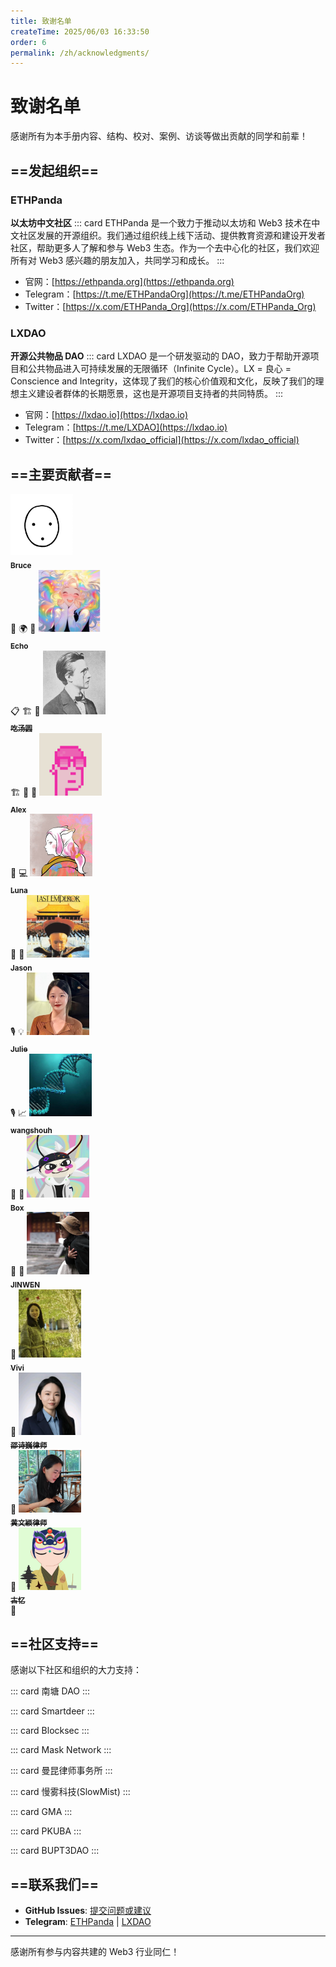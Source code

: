 ```yaml
---
title: 致谢名单
createTime: 2025/06/03 16:33:50
order: 6
permalink: /zh/acknowledgments/
---
```


# 致谢名单

感谢所有为本手册内容、结构、校对、案例、访谈等做出贡献的同学和前辈！

## ==发起组织==

### ETHPanda

**以太坊中文社区**
::: card
ETHPanda 是一个致力于推动以太坊和 Web3 技术在中文社区发展的开源组织。我们通过组织线上线下活动、提供教育资源和建设开发者社区，帮助更多人了解和参与 Web3 生态。作为一个去中心化的社区，我们欢迎所有对 Web3 感兴趣的朋友加入，共同学习和成长。
:::

- 官网：[https://ethpanda.org](https://ethpanda.org)
- Telegram：[https://t.me/ETHPandaOrg](https://t.me/ETHPandaOrg)
- Twitter：[https://x.com/ETHPanda_Org](https://x.com/ETHPanda_Org)

### LXDAO

**开源公共物品 DAO**
::: card
LXDAO 是一个研发驱动的 DAO，致力于帮助开源项目和公共物品进入可持续发展的无限循环（Infinite Cycle）。LX = 良心 = Conscience and Integrity，这体现了我们的核心价值观和文化，反映了我们的理想主义建设者群体的长期愿景，这也是开源项目支持者的共同特质。
:::
- 官网：[https://lxdao.io](https://lxdao.io)
- Telegram：[https://t.me/LXDAO](https://lxdao.io)
- Twitter：[https://x.com/lxdao_official](https://x.com/lxdao_official)

## ==主要贡献者==

<!-- <table>
  <tbody>
  <tr>
    <td align="center" valign="top" width="14.28%">
      <a href="https://x.com/brucexu_eth">
        <img src="./images/contributor/bruce.png" width="100px;" hiegh="100px;"  alt="Bruce"/>
        <br />
        <sub><b>Bruce</b></sub>
      </a>
      <br />
      <span title="项目发起人">🚀</span>
      <span title="生态建设">🌍</span>
      <span title="指导">🤝</span>
    </td>
    <td align="center" valign="top" width="14.28%">
      <a href="https://x.com/Echo_liuchan">
        <img src="./images/contributor/Echo.jpg" width="100px;" hiegh="100px;"  alt="Echo"/>
        <br />
        <sub><b>Echo</b></sub>
      </a>
      <br />
      <span title="项目统筹">📋</span>
      <span title="内容架构">🏗️</span>
      <span title="内容编写">📖</span>
    </td>
    <td align="center" valign="top" width="14.28%">
      <a href="https://x.com/web3_cty">
        <img src="./images/contributor/tangyuan.png" width="100px;" hiegh="100px;"  alt="吃汤圆"/>
        <br />
        <sub><b>吃汤圆</b></sub>
      </a>
      <br />
      <span title="内容架构">🏗️</span>
      <span title="内容编写">📖</span>
      <span title="排版设计">🎨</span>
    </td>
    <td align="center" valign="top" width="14.28%">
      <a href="https://x.com/0xAlexWu">
        <img src="./images/contributor/Alex.jpg" width="100px;" hiegh="100px;"  alt="Alex"/>
        <br />
        <sub><b>Alex</b></sub>
      </a>
      <br />
      <span title="内容编写">📖</span>
      <span title="技术文档">💻</span>
    </td>
    <td align="center" valign="top" width="14.28%">
      <a href="https://x.com/nanakodesuu">
        <img src="./images/contributor/Luna.jpg" width="100px;" hiegh="100px;" alt="Luna">
        <br />
        <sub><b>Luna</b></sub>
      </a>
      <br />
      <span title="内容编写">📖</span>
      <span title="用户体验">👤</span>
    </td>
    <td align="center" valign="top" width="14.28%">
      <a href="https://x.com/fxxkmystyle">
        <img src="./images/interview/jason.jpg" width="100px;" hiegh="100px;"  alt="Jason"/>
        <br />
        <sub><b>Jason</b></sub>
      </a>
      <br />
      <span title="访谈内容">🎙️</span>
      <span title="行业洞察">💡</span>
    </td>
    <td align="center" valign="top" width="14.28%">
      <a href="https://x.com/0xJuliechen">
        <img src="./images/interview/julie.jpg" width="100px;" hiegh="100px;"  alt="Julie"/>
        <br />
        <sub><b>Julie</b></sub>
      </a>
      <br />
      <span title="访谈内容">🎙️</span>
      <span title="职业规划">📈</span>
    </td>
  </tr>
  <tr>
    <td align="center" valign="top" width="14.28%">
      <a href="https://x.com/wong_ssh">
        <img src="./images/contributor/wangshouh.jpeg" width="100px;" hiegh="100px;"  alt="Julie"/>
        <br />
        <sub><b>wangshouh</b></sub>
      </a>
      <br />
      <span title="指导">🤝</span>
      <span title="内容编写">📖</span>
    </td>
        <td align="center" valign="top" width="14.28%">
      <a href="https://x.com/BoxMrChen">
        <img src="./images/contributor/box.jpg" width="100px;" hiegh="100px;" alt="Box"/>
        <br />
        <sub><b>Box</b></sub>
      </a>
      <br />
      <span title="指导">🤝</span>
      <span title="内容编写">📖</span>
    </td>
        <td align="center" valign="top" width="14.28%">
      <a href="#">
        <img src="./images/contributor/JIWEN.png" width="100px;" hiegh="100px;"  alt="JIWEN"/>
        <br />
        <sub><b>JINWEN</b></sub>
      </a>
      <br />
      <span title="画图">🎨</span>
    </td>
            <td align="center" valign="top" width="14.28%">
      <a href="#">
        <img src="./images/contributor/vivi.jpg" width="100px;" hiegh="100px;"  alt="Vivi"/>
        <br />
        <sub><b>Vivi</b></sub>
      </a>
      <br />
      <span title="内容编写">📖</span>
    </td>
            <td align="center" valign="top" width="14.28%">
      <a href="#">
        <img src="./images/contributor/shao.webp" width="100px;" hiegh="100px;"  alt="邵诗巍律师"/>
        <br />
        <sub><b>邵诗巍律师</b></sub>
      </a>
      <br />
      <span title="画图">🎨</span>
    </td>
  </tr>
  </tbody>
</table> -->

<CardGrid cols=6 >
<Card>
  <a href="https://x.com/brucexu_eth">  
  <img src="./images/contributor/bruce.png" width="100px;" hiegh="100px;"  alt="Bruce"/>
        <br />
        <sub><b>Bruce</b></sub>
      </a>
      <br/>
      <span title="项目发起人">🚀</span>
      <span title="生态建设">🌍</span>
      <span title="指导">🤝</span>
  </Card>
<Card>
      <a href="https://x.com/Echo_liuchan">
        <img src="./images/contributor/Echo.jpg" width="100px;" hiegh="100px;"  alt="Echo"/>
        <br />
        <sub><b>Echo</b></sub>
      </a>
      <br />
      <span title="项目统筹">📋</span>
      <span title="内容架构">🏗️</span>
      <span title="内容编写">📖</span>
</Card>
<Card>
      <a href="https://x.com/web3_cty">
        <img src="./images/contributor/tangyuan.png" width="100px;" hiegh="100px;"  alt="吃汤圆"/>
        <br />
        <sub><b>吃汤圆</b></sub>
      </a>
      <br />
      <span title="内容架构">🏗️</span>
      <span title="内容编写">📖</span>
      <span title="排版设计">🎨</span>
</Card>
<Card>
      <a href="https://x.com/0xAlexWu">
        <img src="./images/contributor/Alex.jpg" width="100px;" hiegh="100px;"  alt="Alex"/>
        <br />
        <sub><b>Alex</b></sub>
      </a>
      <br />
      <span title="内容编写">📖</span>
      <span title="技术文档">💻</span>
</Card>
<Card>
      <a href="https://x.com/nanakodesuu">
        <img src="./images/contributor/Luna.jpg" width="100px;" hiegh="100px;" alt="Luna">
        <br />
        <sub><b>Luna</b></sub>
      </a>
      <br />
      <span title="内容编写">📖</span>
      <span title="用户体验">👤</span>
</Card>
<Card>
      <a href="https://x.com/fxxkmystyle">
        <img src="./images/interview/jason.jpg" width="100px;" hiegh="100px;"  alt="Jason"/>
        <br />
        <sub><b>Jason</b></sub>
      </a>
      <br />
      <span title="访谈内容">🎙️</span>
      <span title="行业洞察">💡</span>
</Card>
<Card>
      <a href="https://x.com/0xJuliechen">
        <img src="./images/interview/julie.jpg" width="100px;" hiegh="100px;"  alt="Julie"/>
        <br />
        <sub><b>Julie</b></sub>
      </a>
      <br />
      <span title="访谈内容">🎙️</span>
      <span title="职业规划">📈</span>
</Card>
<Card>
      <a href="https://x.com/wong_ssh">
        <img src="./images/contributor/wangshouh.jpeg" width="100px;" hiegh="100px;"  alt="Julie"/>
        <br />
        <sub><b>wangshouh</b></sub>
      </a>
      <br />
      <span title="指导">🤝</span>
      <span title="内容编写">📖</span>
</Card>
<Card>
      <a href="https://x.com/BoxMrChen">
        <img src="./images/contributor/box.jpg" width="100px;" hiegh="100px;" alt="Box"/>
        <br />
        <sub><b>Box</b></sub>
      </a>
      <br />
      <span title="指导">🤝</span>
      <span title="内容编写">📖</span>
</Card>
<Card>
      <a href="#">
        <img src="./images/contributor/JIWEN.png" width="100px;" hiegh="100px;"  alt="JIWEN"/>
        <br />
        <sub><b>JINWEN</b></sub>
      </a>
      <br />
      <span title="画图">🎨</span>
</Card>
<Card>
    <a href="#">
      <img src="./images/contributor/vivi.jpg" width="100px;" hiegh="100px;"  alt="Vivi"/>
      <br />
      <sub><b>Vivi</b></sub>
    </a>
    <br />
    <span title="内容编写">📖</span>
</Card>
<Card>
    <a href="#">
      <img src="./images/contributor/shao.webp" width="100px;" hiegh="100px;"  alt="邵诗巍律师"/>
      <br />
      <sub><b>邵诗巍律师</b></sub>
    </a>
    <br />
    <span title="内容编写">📖</span>
</Card>
<Card>
    <a href="#">
      <img src="./images/contributor/huang.png" width="100px;" hiegh="100px;"  alt="黄文颖律师"/>
      <br />
      <sub><b>黄文颖律师</b></sub>
    </a>
    <br />
    <span title="内容编写">📖</span>
</Card>
<Card>
    <a href="https://x.com/0xStella5607">
      <img src="./images/contributor/guyi.jpg" width="100px;" hiegh="100px;"  alt="古忆"/>
      <br />
      <sub><b>古忆</b></sub>
    </a>
    <br />
    <span title="内容编写">📖</span>
</Card>
</CardGrid>


## ==社区支持==

感谢以下社区和组织的大力支持：

::: card
南塘 DAO
:::

::: card
Smartdeer
:::

::: card
Blocksec
:::

::: card
Mask Network
:::

::: card
曼昆律师事务所
:::

::: card
慢雾科技(SlowMist)
:::

::: card
GMA
:::

::: card
PKUBA
:::

::: card
BUPT3DAO
:::

## ==联系我们==

- **GitHub Issues**: [提交问题或建议](https://github.com/ethpanda-org/Web3-Internship-Handbook/issues)
- **Telegram**: [ETHPanda](https://t.me/ETHPandaOrg) | [LXDAO](https://t.me/lxdao)

---

感谢所有参与内容共建的 Web3 行业同仁！
